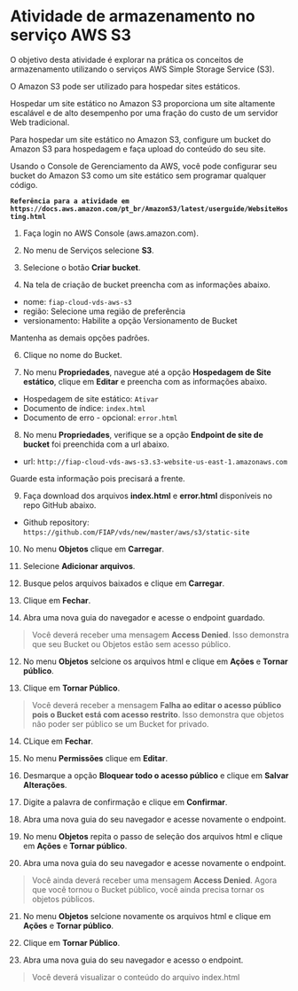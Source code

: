 # Atividade de armazenamento no serviço AWS S3 #

O objetivo desta atividade é explorar na prática os conceitos de armazenamento utilizando o serviços AWS Simple Storage Service (S3). 

O Amazon S3 pode ser utilizado para hospedar sites estáticos.

Hospedar um site estático no Amazon S3 proporciona um site altamente escalável e de alto desempenho por uma fração do custo de um servidor Web tradicional.

Para hospedar um site estático no Amazon S3, configure um bucket do Amazon S3 para hospedagem e faça upload do conteúdo do seu site.

Usando o Console de Gerenciamento da AWS, você pode configurar seu bucket do Amazon S3 como um site estático sem programar qualquer código.

**`Referência para a atividade em https://docs.aws.amazon.com/pt_br/AmazonS3/latest/userguide/WebsiteHosting.html`**



1. Faça login no AWS Console (aws.amazon.com).


3. No menu de Serviços selecione **S3**.


4. Selecione o botão **Criar bucket**.


5. Na tela de criação de bucket preencha com as informações abaixo.

  * nome: `fiap-cloud-vds-aws-s3`
  * região: Selecione uma região de preferência
  * versionamento: Habilite a opção Versionamento de Bucket

  Mantenha as demais opções padrões. 


6. Clique no nome do Bucket.


7. No menu **Propriedades**, navegue até a opção **Hospedagem de Site estático**, clique em **Editar** e preencha com as informações abaixo.

  * Hospedagem de site estático: `Ativar`
  * Documento de índice: `index.html`
  * Documento de erro - opcional: `error.html`


8. No menu **Propriedades**, verifique se a opção **Endpoint de site de bucket** foi preenchida com a url abaixo.

  * url: `http://fiap-cloud-vds-aws-s3.s3-website-us-east-1.amazonaws.com`

  Guarde esta informação pois precisará a frente. 


9. Faça download dos arquivos **index.html** e **error.html** disponíveis no repo GitHub abaixo.
 
  * Github repository: `https://github.com/FIAP/vds/new/master/aws/s3/static-site`


10. No menu **Objetos** clique em **Carregar**.

  10. Selecione **Adicionar arquivos**.
  10. Busque pelos arquivos baixados e clique em **Carregar**.
  10. Clique em **Fechar**.


11. Abra uma nova guia do navegador e acesse o endpoint guardado.

  > Você deverá receber uma mensagem **Access Denied**.
  > Isso demonstra que seu Bucket ou Objetos estão sem acesso público. 


12. No menu **Objetos** selcione os arquivos html e clique em **Ações** e **Tornar público**.


13. Clique em **Tornar Público**.

  > Você deverá receber a mensagem **Falha ao editar o acesso público pois o Bucket está com acesso restrito**. 
  > Isso demonstra que objetos não poder ser público se um Bucket for privado. 


14. CLique em **Fechar**.


15. No menu **Permissões** clique em **Editar**.


16. Desmarque a opção **Bloquear todo o acesso público** e clique em **Salvar Alterações**.


17. Digite a palavra de confirmação e clique em **Confirmar**.


18. Abra uma nova guia do seu navegador e acesse novamente o endpoint.


19. No menu **Objetos** repita o passo de seleção dos arquivos html e clique em **Ações** e **Tornar público**.


20. Abra uma nova guia do seu navegador e acesse novamente o endpoint.

  > Você ainda deverá receber uma mensagem **Access Denied**. 
  > Agora que você tornou o Bucket público, você ainda precisa tornar os objetos públicos. 


21. No menu **Objetos** selcione novamente os arquivos html e clique em **Ações** e **Tornar público**.


22. Clique em **Tornar Público**.


23. Abra uma nova guia do seu navegador e acesso o endpoint.

  > Você deverá visualizar o conteúdo do arquivo index.html 
